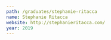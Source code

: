 ```yaml
---
path: /graduates/stephanie-ritacca
name: Stephanie	Ritacca
website: http://stephanieritacca.com/
year: 2019
---
```

